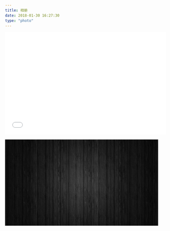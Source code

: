 ```yaml
---
title: 相册
date: 2018-01-30 16:27:30
type: "photo"
---
```

<!--网易云音乐插件-->
<iframe frameborder="no" border="0" marginwidth="0" marginheight="0" width=530 height=335 src="//music.163.com/outchain/player?type=0&id=966193766&auto=1&height=430"></iframe>

![](/images/bg/background.jpg)
